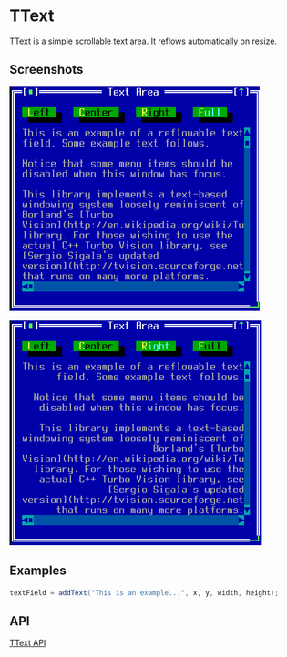 TText
=====

TText is a simple scrollable text area. It reflows automatically on
resize.

Screenshots
-----------

![text_1](uploads/10984097c4f8267884662d3057c51085/text_1.png)

![text_2](uploads/ca9640315db47d08110b71212e9aa262/text_2.png)

Examples
--------

```Java
textField = addText("This is an example...", x, y, width, height);
```

API
---

[TText API](https://jexer.sourceforge.io/apidocs/api/jexer/TText.html)
